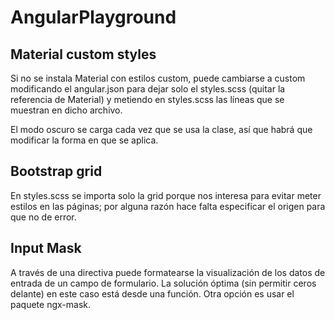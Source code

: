 # AngularPlayground

## Material custom styles
Si no se instala Material con estilos custom, puede cambiarse a custom modificando el angular.json para dejar solo el styles.scss (quitar la referencia de Material) y metiendo en styles.scss las líneas que se muestran en dicho archivo.

El modo oscuro se carga cada vez que se usa la clase, así que habrá que modificar la forma en que se aplica.

## Bootstrap grid
En styles.scss se importa solo la grid porque nos interesa para evitar meter estilos en las páginas; por alguna razón hace falta especificar el origen para que no de error.

## Input Mask
A través de una directiva puede formatearse la visualización de los datos de entrada de un campo de formulario. La solución óptima (sin permitir ceros delante) en este caso está desde una función. Otra opción es usar el paquete ngx-mask.